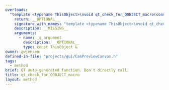 ```yaml
---
overloads:
  "template <typename ThisObject>\nvoid qt_check_for_QOBJECT_macro(const ThisObject &) const":
    return: __OPTIONAL__
    signature_with_names: "template <typename ThisObject>\nvoid qt_check_for_QOBJECT_macro(const ThisObject & _q_argument) const"
    description: __MISSING__
    arguments:
      - name: _q_argument
        description: __OPTIONAL__
        type: const ThisObject &
owner: gwjensen
defined-in-file: "projects/gui/CamPreviewCanvas.h"
tags:
  - method
brief: QT auto-generated function. Don't directly call.
title: qt_check_for_QOBJECT_macro
layout: method
---
```

